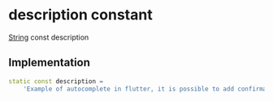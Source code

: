 


# description constant






[String](https://api.flutter.dev/flutter/dart-core/String-class.html) const description
  







## Implementation

```dart
static const description =
    'Example of autocomplete in flutter, it is possible to add confirmation key';


```







